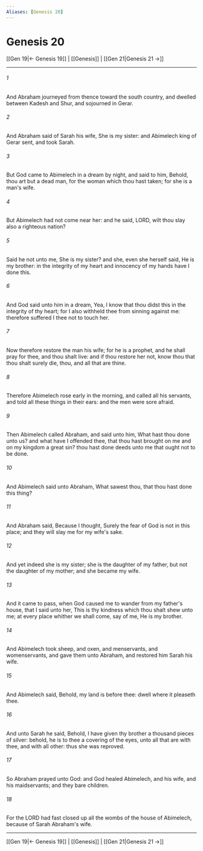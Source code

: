 ```yaml
---
Aliases: [Genesis 20]
---
```

# Genesis 20

[[Gen 19|← Genesis 19]] | [[Genesis]] | [[Gen 21|Genesis 21 →]]
***



###### 1 
And Abraham journeyed from thence toward the south country, and dwelled between Kadesh and Shur, and sojourned in Gerar. 

###### 2 
And Abraham said of Sarah his wife, She is my sister: and Abimelech king of Gerar sent, and took Sarah. 

###### 3 
But God came to Abimelech in a dream by night, and said to him, Behold, thou art but a dead man, for the woman which thou hast taken; for she is a man's wife. 

###### 4 
But Abimelech had not come near her: and he said, LORD, wilt thou slay also a righteous nation? 

###### 5 
Said he not unto me, She is my sister? and she, even she herself said, He is my brother: in the integrity of my heart and innocency of my hands have I done this. 

###### 6 
And God said unto him in a dream, Yea, I know that thou didst this in the integrity of thy heart; for I also withheld thee from sinning against me: therefore suffered I thee not to touch her. 

###### 7 
Now therefore restore the man his wife; for he is a prophet, and he shall pray for thee, and thou shalt live: and if thou restore her not, know thou that thou shalt surely die, thou, and all that are thine. 

###### 8 
Therefore Abimelech rose early in the morning, and called all his servants, and told all these things in their ears: and the men were sore afraid. 

###### 9 
Then Abimelech called Abraham, and said unto him, What hast thou done unto us? and what have I offended thee, that thou hast brought on me and on my kingdom a great sin? thou hast done deeds unto me that ought not to be done. 

###### 10 
And Abimelech said unto Abraham, What sawest thou, that thou hast done this thing? 

###### 11 
And Abraham said, Because I thought, Surely the fear of God is not in this place; and they will slay me for my wife's sake. 

###### 12 
And yet indeed she is my sister; she is the daughter of my father, but not the daughter of my mother; and she became my wife. 

###### 13 
And it came to pass, when God caused me to wander from my father's house, that I said unto her, This is thy kindness which thou shalt shew unto me; at every place whither we shall come, say of me, He is my brother. 

###### 14 
And Abimelech took sheep, and oxen, and menservants, and womenservants, and gave them unto Abraham, and restored him Sarah his wife. 

###### 15 
And Abimelech said, Behold, my land is before thee: dwell where it pleaseth thee. 

###### 16 
And unto Sarah he said, Behold, I have given thy brother a thousand pieces of silver: behold, he is to thee a covering of the eyes, unto all that are with thee, and with all other: thus she was reproved. 

###### 17 
So Abraham prayed unto God: and God healed Abimelech, and his wife, and his maidservants; and they bare children. 

###### 18 
For the LORD had fast closed up all the wombs of the house of Abimelech, because of Sarah Abraham's wife.

***
[[Gen 19|← Genesis 19]] | [[Genesis]] | [[Gen 21|Genesis 21 →]]
